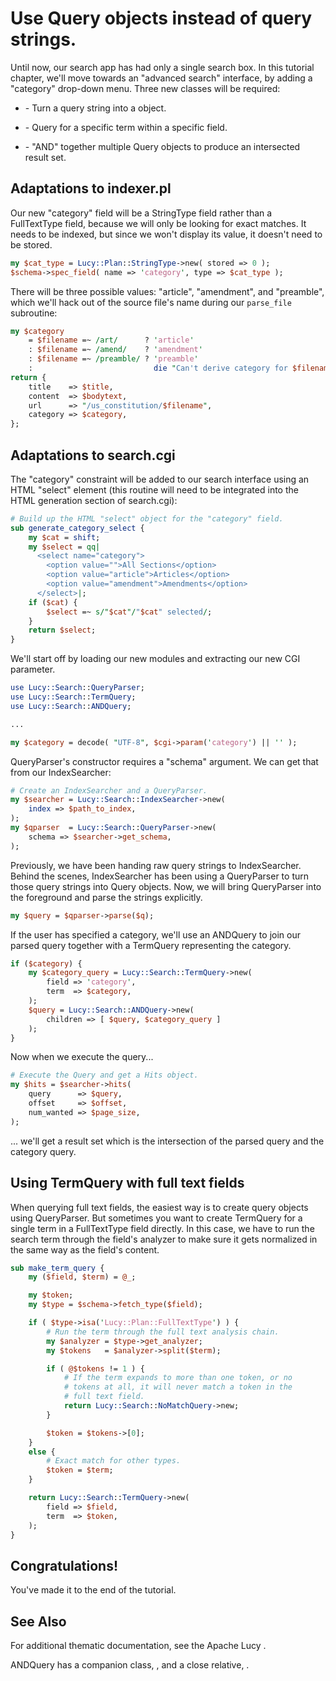 # Use Query objects instead of query strings.

Until now, our search app has had only a single search box.  In this tutorial
chapter, we'll move towards an "advanced search" interface, by adding a
"category" drop-down menu.  Three new classes will be required:

* [](cfish:lucy.QueryParser) - Turn a query string into a
  [](cfish:lucy.Query) object.

* [](cfish:lucy.TermQuery) - Query for a specific term within
  a specific field.

* [](cfish:lucy.ANDQuery) - "AND" together multiple Query
objects to produce an intersected result set.

## Adaptations to indexer.pl

Our new "category" field will be a StringType field rather than a FullTextType
field, because we will only be looking for exact matches.  It needs to be
indexed, but since we won't display its value, it doesn't need to be stored.

~~~ perl
my $cat_type = Lucy::Plan::StringType->new( stored => 0 );
$schema->spec_field( name => 'category', type => $cat_type );
~~~

There will be three possible values: "article", "amendment", and "preamble",
which we'll hack out of the source file's name during our `parse_file`
subroutine:

~~~ perl
my $category
    = $filename =~ /art/      ? 'article'
    : $filename =~ /amend/    ? 'amendment'
    : $filename =~ /preamble/ ? 'preamble'
    :                           die "Can't derive category for $filename";
return {
    title    => $title,
    content  => $bodytext,
    url      => "/us_constitution/$filename",
    category => $category,
};
~~~

## Adaptations to search.cgi

The "category" constraint will be added to our search interface using an HTML
"select" element (this routine will need to be integrated into the HTML
generation section of search.cgi):

~~~ perl
# Build up the HTML "select" object for the "category" field.
sub generate_category_select {
    my $cat = shift;
    my $select = qq|
      <select name="category">
        <option value="">All Sections</option>
        <option value="article">Articles</option>
        <option value="amendment">Amendments</option>
      </select>|;
    if ($cat) {
        $select =~ s/"$cat"/"$cat" selected/;
    }
    return $select;
}
~~~

We'll start off by loading our new modules and extracting our new CGI
parameter.

~~~ perl
use Lucy::Search::QueryParser;
use Lucy::Search::TermQuery;
use Lucy::Search::ANDQuery;

... 

my $category = decode( "UTF-8", $cgi->param('category') || '' );
~~~

QueryParser's constructor requires a "schema" argument.  We can get that from
our IndexSearcher:

~~~ perl
# Create an IndexSearcher and a QueryParser.
my $searcher = Lucy::Search::IndexSearcher->new( 
    index => $path_to_index, 
);
my $qparser  = Lucy::Search::QueryParser->new( 
    schema => $searcher->get_schema,
);
~~~

Previously, we have been handing raw query strings to IndexSearcher.  Behind
the scenes, IndexSearcher has been using a QueryParser to turn those query
strings into Query objects.  Now, we will bring QueryParser into the
foreground and parse the strings explicitly.

~~~ perl
my $query = $qparser->parse($q);
~~~

If the user has specified a category, we'll use an ANDQuery to join our parsed
query together with a TermQuery representing the category.

~~~ perl
if ($category) {
    my $category_query = Lucy::Search::TermQuery->new(
        field => 'category', 
        term  => $category,
    );
    $query = Lucy::Search::ANDQuery->new(
        children => [ $query, $category_query ]
    );
}
~~~

Now when we execute the query...

~~~ perl
# Execute the Query and get a Hits object.
my $hits = $searcher->hits(
    query      => $query,
    offset     => $offset,
    num_wanted => $page_size,
);
~~~

... we'll get a result set which is the intersection of the parsed query and
the category query.

## Using TermQuery with full text fields

When querying full text fields, the easiest way is to create query objects
using QueryParser. But sometimes you want to create TermQuery for a single
term in a FullTextType field directly. In this case, we have to run the
search term through the field's analyzer to make sure it gets normalized in
the same way as the field's content.

~~~ perl
sub make_term_query {
    my ($field, $term) = @_;

    my $token;
    my $type = $schema->fetch_type($field);

    if ( $type->isa('Lucy::Plan::FullTextType') ) {
        # Run the term through the full text analysis chain.
        my $analyzer = $type->get_analyzer;
        my $tokens   = $analyzer->split($term);

        if ( @$tokens != 1 ) {
            # If the term expands to more than one token, or no
            # tokens at all, it will never match a token in the
            # full text field.
            return Lucy::Search::NoMatchQuery->new;
        }

        $token = $tokens->[0];
    }
    else {
        # Exact match for other types.
        $token = $term;
    }

    return Lucy::Search::TermQuery->new(
        field => $field,
        term  => $token,
    );
}
~~~

## Congratulations!

You've made it to the end of the tutorial.

## See Also

For additional thematic documentation, see the Apache Lucy
[](cfish:Cookbook).

ANDQuery has a companion class, [](cfish:lucy.ORQuery), and a
close relative, [](cfish:lucy.RequiredOptionalQuery).


